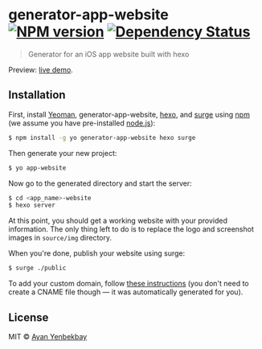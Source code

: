 # generator-app-website [![NPM version][npm-image]][npm-url] [![Dependency Status][daviddm-image]][daviddm-url]
> Generator for an iOS app website built with hexo

Preview: [live demo](http://app-website-demo.surge.sh/).

## Installation

First, install [Yeoman](http://yeoman.io), generator-app-website, [hexo](https://hexo.io/), and [surge](http://surge.sh/) using [npm](https://www.npmjs.com/) (we assume you have pre-installed [node.js](https://nodejs.org/)):

```bash
$ npm install -g yo generator-app-website hexo surge
```

Then generate your new project:

```bash
$ yo app-website
```

Now go to the generated directory and start the server:

```bash
$ cd <app_name>-website
$ hexo server
```

At this point, you should get a working website with your provided information. The only thing left to do is to replace the logo and screenshot images in `source/img` directory.

When you're done, publish your website using surge:

```bash
$ surge ./public
```

To add your custom domain, follow [these instructions](http://surge.sh/help/adding-a-custom-domain) (you don't need to create a CNAME file though — it was automatically generated for you).

## License

MIT © [Ayan Yenbekbay](http://yenbekbay.me)

[npm-image]: https://badge.fury.io/js/generator-app-website.svg
[npm-url]: https://npmjs.org/package/generator-app-website
[daviddm-image]: https://david-dm.org/n17r/generator-app-website.svg?theme=shields.io
[daviddm-url]: https://david-dm.org/n17r/generator-app-website
